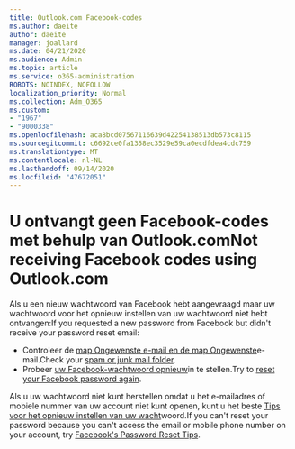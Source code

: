 ```yaml
---
title: Outlook.com Facebook-codes
ms.author: daeite
author: daeite
manager: joallard
ms.date: 04/21/2020
ms.audience: Admin
ms.topic: article
ms.service: o365-administration
ROBOTS: NOINDEX, NOFOLLOW
localization_priority: Normal
ms.collection: Adm_O365
ms.custom:
- "1967"
- "9000338"
ms.openlocfilehash: aca8bcd07567116639d42254138513db573c8115
ms.sourcegitcommit: c6692ce0fa1358ec3529e59ca0ecdfdea4cdc759
ms.translationtype: MT
ms.contentlocale: nl-NL
ms.lasthandoff: 09/14/2020
ms.locfileid: "47672051"
---
```

# <a name="not-receiving-facebook-codes-using-outlookcom"></a><span data-ttu-id="6c4df-102">U ontvangt geen Facebook-codes met behulp van Outlook.com</span><span class="sxs-lookup"><span data-stu-id="6c4df-102">Not receiving Facebook codes using Outlook.com</span></span>

<span data-ttu-id="6c4df-103">Als u een nieuw wachtwoord van Facebook hebt aangevraagd maar uw wachtwoord voor het opnieuw instellen van uw wachtwoord niet hebt ontvangen:</span><span class="sxs-lookup"><span data-stu-id="6c4df-103">If you requested a new password from Facebook but didn't receive your password reset email:</span></span>

- <span data-ttu-id="6c4df-104">Controleer de [map Ongewenste e-mail en de map Ongewenste](https://outlook.live.com/mail/junkemail)e-mail.</span><span class="sxs-lookup"><span data-stu-id="6c4df-104">Check your [spam or junk mail folder](https://outlook.live.com/mail/junkemail).</span></span>
- <span data-ttu-id="6c4df-105">Probeer [uw Facebook-wachtwoord opnieuw](https://aka.ms/facebook-password-reset)in te stellen.</span><span class="sxs-lookup"><span data-stu-id="6c4df-105">Try to [reset your Facebook password again](https://aka.ms/facebook-password-reset).</span></span>

<span data-ttu-id="6c4df-106">Als u uw wachtwoord niet kunt herstellen omdat u het e-mailadres of mobiele nummer van uw account niet kunt openen, kunt u het beste [Tips voor het opnieuw instellen van uw wacht](https://aka.ms/facebook-password-help)woord.</span><span class="sxs-lookup"><span data-stu-id="6c4df-106">If you can't reset your password because you can't access the email or mobile phone number on your account, try [Facebook's Password Reset Tips](https://aka.ms/facebook-password-help).</span></span>